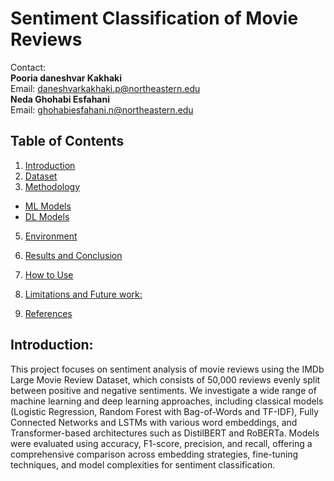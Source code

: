 # Sentiment Classification of Movie Reviews

Contact:  
**Pooria daneshvar Kakhaki**  
Email: [daneshvarkakhaki.p@northeastern.edu](mailto:daneshvarkakhaki.p@northeastern.edu)  
**Neda Ghohabi Esfahani**  
Email: [ghohabiesfahani.n@northeastern.edu](mailto:ghohabiesfahani.n@northeastern.edu)

## Table of Contents

1. [Introduction](#introduction)   
3. [Dataset](#dataset)
4.  [Methodology](#methodology)  
   - [ML Models](#MLmodels)  
   - [DL Models](#DLmodels)  
5. [Environment](#environment)  
 
7. [Results and Conclusion](#results-and-conclusion)  
8. [How to Use](#how-to-use)  
9. [Limitations and Future work:](#limitations-and-future-work)
10. [References](#references)  

## Introduction: 

This project focuses on sentiment analysis of movie reviews using the IMDb Large Movie Review Dataset, which consists of 50,000 reviews evenly split between positive and negative sentiments. We investigate a wide range of machine learning and deep learning approaches, including classical models (Logistic Regression, Random Forest with Bag-of-Words and TF-IDF), Fully Connected Networks and LSTMs with various word embeddings, and Transformer-based architectures such as DistilBERT and RoBERTa. Models were evaluated using accuracy, F1-score, precision, and recall, offering a comprehensive comparison across embedding strategies, fine-tuning techniques, and model complexities for sentiment classification.

